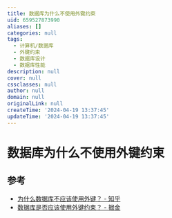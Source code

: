 ```yaml
---
title: 数据库为什么不使用外键约束
uid: 659527873990
aliases: []
categories: null
tags:
  - 计算机/数据库
  - 外键约束
  - 数据库设计
  - 数据库性能
description: null
cover: null
cssclasses: null
author: null
domain: null
originalLink: null
createTime: '2024-04-19 13:37:45'
updateTime: '2024-04-19 13:37:45'
---
```


# 数据库为什么不使用外键约束

## 参考

- [为什么数据库不应该使用外键？ - 知乎](https://zhuanlan.zhihu.com/p/252840511)
- [数据库是否应该使用外键约束？ - 掘金](https://juejin.cn/post/7177534316396691512)
